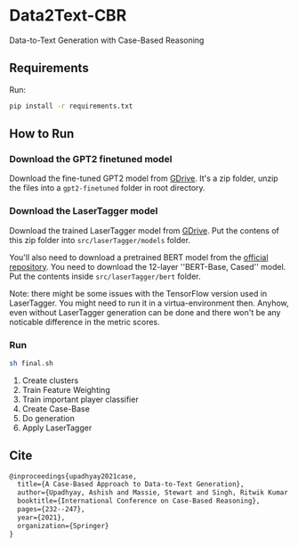 # Data2Text-CBR
Data-to-Text Generation with Case-Based Reasoning

## Requirements

Run:
```bash
pip install -r requirements.txt
```


## How to Run

### Download the GPT2 finetuned model

Download the fine-tuned GPT2 model from [GDrive](https://drive.google.com/drive/folders/11q4pXX_MPB8P-XNdDfznq9KhnhcMZqol?usp=sharing).
It's a zip folder, unzip the files into a `gpt2-finetuned` folder in root directory.

### Download the LaserTagger model

Download the trained LaserTagger model from [GDrive](https://drive.google.com/drive/folders/11q4pXX_MPB8P-XNdDfznq9KhnhcMZqol?usp=sharing). Put the contens of this zip folder into `src/laserTagger/models` folder.

You'll also need to download a pretrained BERT model from the [official repository](https://github.com/google-research/bert#pre-trained-models).
You need to download the 12-layer ''BERT-Base, Cased'' model. Put the contents inside `src/laserTagger/bert` folder.

Note: there might be some issues with the TensorFlow version used in LaserTagger. You might need to run it in a virtua-environment then. Anyhow, even without LaserTagger generation can be done and there won't be any noticable difference in the metric scores.

### Run

```bash
sh final.sh
```

1. Create clusters
2. Train Feature Weighting
3. Train important player classifier
4. Create Case-Base
5. Do generation
6. Apply LaserTagger


## Cite

```latex
@inproceedings{upadhyay2021case,
  title={A Case-Based Approach to Data-to-Text Generation},
  author={Upadhyay, Ashish and Massie, Stewart and Singh, Ritwik Kumar and Gupta, Garima and Ojha, Muneendra},
  booktitle={International Conference on Case-Based Reasoning},
  pages={232--247},
  year={2021},
  organization={Springer}
}
```
